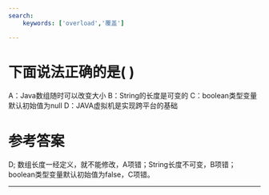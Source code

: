 ```yaml
---
search:
    keywords: ['overload','覆盖']

---
```



# 下面说法正确的是( )

A：Java数组随时可以改变大小
B：String的长度是可变的
C：boolean类型变量默认初始值为null
D：JAVA虚拟机是实现跨平台的基础

# 参考答案

D;
数组长度一经定义，就不能修改，A项错；String长度不可变，B项错；boolean类型变量默认初始值为false，C项错。


---